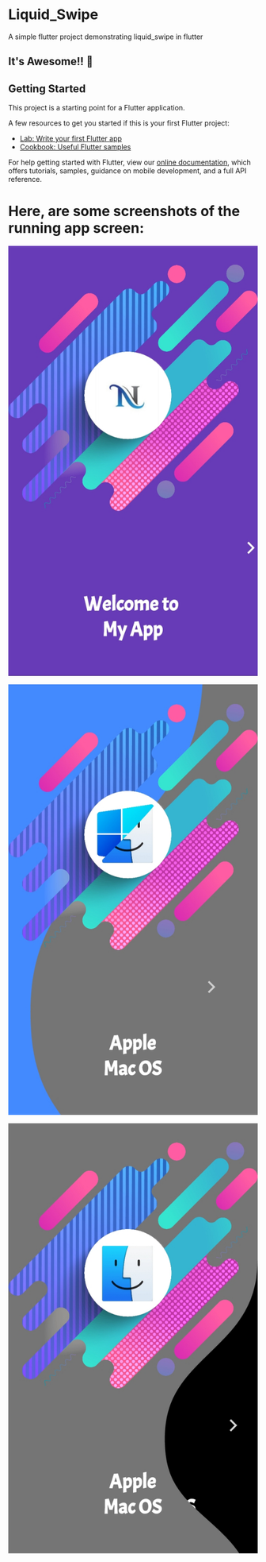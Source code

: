# Liquid_Swipe

A simple flutter project demonstrating liquid_swipe in flutter
## It's Awesome!!  🤩

## Getting Started

This project is a starting point for a Flutter application.

A few resources to get you started if this is your first Flutter project:

- [Lab: Write your first Flutter app](https://flutter.dev/docs/get-started/codelab)
- [Cookbook: Useful Flutter samples](https://flutter.dev/docs/cookbook)

For help getting started with Flutter, view our
[online documentation](https://flutter.dev/docs), which offers tutorials,
samples, guidance on mobile development, and a full API reference.


# Here, are some screenshots of the running app screen:

![welc_page](/screenshots/welc_page.jpg)

![page1-2](/screenshots/pg1-2.jpg)

![page2-3](/screenshots/pg2-3.jpg)
